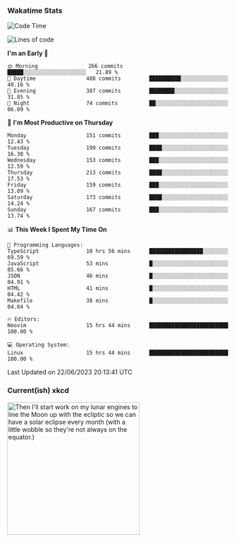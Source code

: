### Wakatime Stats
<!--START_SECTION:waka-->
![Code Time](http://img.shields.io/badge/Code%20Time-1%2C781%20hrs%2016%20mins-blue)

![Lines of code](https://img.shields.io/badge/From%20Hello%20World%20I%27ve%20Written-760.0%20thousand%20lines%20of%20code-blue)

**I'm an Early 🐤** 

```text
🌞 Morning                266 commits         █████░░░░░░░░░░░░░░░░░░░░   21.89 % 
🌆 Daytime                488 commits         ██████████░░░░░░░░░░░░░░░   40.16 % 
🌃 Evening                387 commits         ████████░░░░░░░░░░░░░░░░░   31.85 % 
🌙 Night                  74 commits          ██░░░░░░░░░░░░░░░░░░░░░░░   06.09 % 
```
📅 **I'm Most Productive on Thursday** 

```text
Monday                   151 commits         ███░░░░░░░░░░░░░░░░░░░░░░   12.43 % 
Tuesday                  199 commits         ████░░░░░░░░░░░░░░░░░░░░░   16.38 % 
Wednesday                153 commits         ███░░░░░░░░░░░░░░░░░░░░░░   12.59 % 
Thursday                 213 commits         ████░░░░░░░░░░░░░░░░░░░░░   17.53 % 
Friday                   159 commits         ███░░░░░░░░░░░░░░░░░░░░░░   13.09 % 
Saturday                 173 commits         ████░░░░░░░░░░░░░░░░░░░░░   14.24 % 
Sunday                   167 commits         ███░░░░░░░░░░░░░░░░░░░░░░   13.74 % 
```


📊 **This Week I Spent My Time On** 

```text
💬 Programming Languages: 
TypeScript               10 hrs 56 mins      █████████████████░░░░░░░░   69.59 % 
JavaScript               53 mins             █░░░░░░░░░░░░░░░░░░░░░░░░   05.66 % 
JSON                     46 mins             █░░░░░░░░░░░░░░░░░░░░░░░░   04.91 % 
HTML                     41 mins             █░░░░░░░░░░░░░░░░░░░░░░░░   04.42 % 
Makefile                 38 mins             █░░░░░░░░░░░░░░░░░░░░░░░░   04.04 % 

🔥 Editors: 
Neovim                   15 hrs 44 mins      █████████████████████████   100.00 % 

💻 Operating System: 
Linux                    15 hrs 44 mins      █████████████████████████   100.00 % 
```


 Last Updated on 22/06/2023 20:13:41 UTC
<!--END_SECTION:waka-->

### Current(ish) xkcd
<a id="xkcd-a" title="Then I'll start work on my lunar engines to line the Moon up with the ecliptic so we can have a solar eclipse every month (with a little wobble so they're not always on the equator.)" href="https://www.xkcd.com" target="_blank">
        <img align="center" id="xkcd-img" src="https://imgs.xkcd.com/comics/summer_solstice.png" alt="Then I'll start work on my lunar engines to line the Moon up with the ecliptic so we can have a solar eclipse every month (with a little wobble so they're not always on the equator.)" height=300 />
</a>
